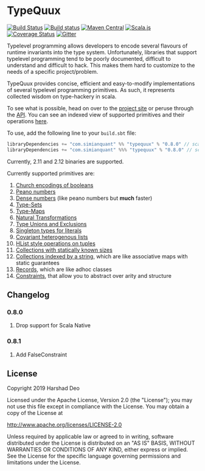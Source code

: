 # TypeQuux

[![Build Status](https://travis-ci.org/SimianQuant/typequux.svg?branch=master)](https://travis-ci.org/SimianQuant/typequux)
[![Build status](https://ci.appveyor.com/api/projects/status/7aspsw5t4f24xbbp?svg=true)](https://ci.appveyor.com/project/harshad-deo/typequux-8tp9g)
[![Maven Central](https://maven-badges.herokuapp.com/maven-central/com.simianquant/typequux_2.12/badge.svg)](https://maven-badges.herokuapp.com/maven-central/com.simianquant/typequux_2.12)
[![Scala.js](https://www.scala-js.org/assets/badges/scalajs-0.6.17.svg)](https://www.scala-js.org)
[![Coverage Status](https://coveralls.io/repos/github/harshad-deo/typequux/badge.svg?branch=master)](https://coveralls.io/github/harshad-deo/typequux?branch=master)
[![Gitter](https://badges.gitter.im/harshad-deo/typequux.svg)](https://gitter.im/harshad-deo/typequux?utm_source=badge&utm_medium=badge&utm_campaign=pr-badge)

Typelevel programming allows developers to encode several flavours of runtime invariants into the type system. Unfortunately, 
libraries that support typelevel programming tend to be poorly documented, difficult to understand and difficult to hack. This makes
them hard to customize to the needs of a specific project/problem. 

TypeQuux provides concise, efficient and easy-to-modify  implementations of several typelevel programming primitives. As 
such, it represents collected wisdom on type-hackery in scala. 

To see what is possible, head on over to the [project site](https://simianquant.github.io/typequux/TypeQuux.html) or peruse through the [API](https://simianquant.github.io/typequux/api/typequux/index.html). You can see an indexed view of supported primitives and their operations [here](https://simianquant.github.io/typequux/Contents+in+Depth.html). 

To use, add the following line to your `build.sbt` file:

```scala
libraryDependencies += "com.simianquant" %% "typequux" % "0.8.0" // scala-jvm
libraryDependencies += "com.simianquant" %%% "typequux" % "0.8.0" // scala-js/cross
```

Currently, 2.11 and 2.12 binaries are supported. 

Currently supported primitives are:

1. [Church encodings of booleans](https://simianquant.github.io/typequux/Church+Encoding+of+Booleans.html)
2. [Peano numbers](https://simianquant.github.io/typequux/Peano+Numbers.html)
3. [Dense numbers](https://simianquant.github.io/typequux/Dense+Numbers.html) (like peano numbers but **much** faster)
4. [Type-Sets](https://simianquant.github.io/typequux/Type+Sets.html)
5. [Type-Maps](https://simianquant.github.io/typequux/Type+Maps.html)
6. [Natural Transformations](https://simianquant.github.io/typequux/Natural+Transformations.html)
7. [Type Unions and Exclusions](https://simianquant.github.io/typequux/Type-Unions+and+Exclusions.html)
8. [Singleton types for literals](https://simianquant.github.io/typequux/Singleton+Types+for+Literals.html)
9. [Covariant heterogenous lists](https://simianquant.github.io/typequux/Covariant+Heterogenous+Lists.html)
10. [HList style operations on tuples](https://simianquant.github.io/typequux/Tuple+Ops.html)
11. [Collections with statically known sizes](https://simianquant.github.io/typequux/Sized+Vectors.html)
12. [Collections indexed by a string](https://simianquant.github.io/typequux/String+Indexed+Collections.html), which are like associative maps with static guarantees
13. [Records](https://simianquant.github.io/typequux/Records.html), which are like adhoc classes
14. [Constraints](https://simianquant.github.io/typequux/Understanding+Constraints.html), that allow you to abstract over arity and structure

## Changelog

### 0.8.0
1. Drop support for Scala Native

### 0.8.1
1. Add FalseConstraint

## License

Copyright 2019 Harshad Deo

Licensed under the Apache License, Version 2.0 (the "License");
you may not use this file except in compliance with the License.
You may obtain a copy of the License at

   http://www.apache.org/licenses/LICENSE-2.0

Unless required by applicable law or agreed to in writing, software
distributed under the License is distributed on an "AS IS" BASIS,
WITHOUT WARRANTIES OR CONDITIONS OF ANY KIND, either express or implied.
See the License for the specific language governing permissions and
limitations under the License.
